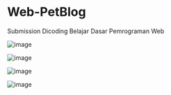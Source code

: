 # Web-PetBlog
Submission Dicoding Belajar Dasar Pemrograman Web

![image](https://user-images.githubusercontent.com/83202465/194218943-876df82f-860c-4d6a-9500-0a8b406b1b3e.png)

![image](https://user-images.githubusercontent.com/83202465/194220839-8790551b-158b-4efb-8e54-1a3eaf2ac874.png)

![image](https://user-images.githubusercontent.com/83202465/194220858-ba473b0d-4d66-47a9-b233-1c6171dc7336.png)

![image](https://user-images.githubusercontent.com/83202465/194220870-779256eb-8889-46d5-b96e-ad131e2e2522.png)


